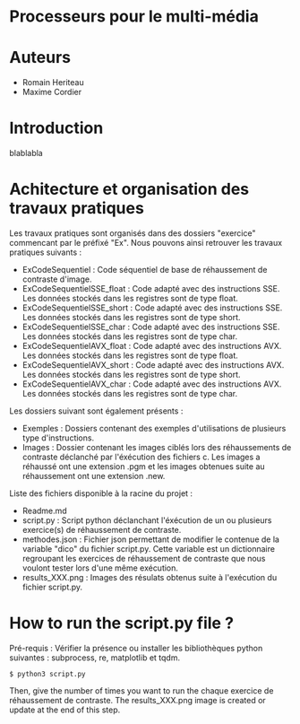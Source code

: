 # Processeurs pour le multi-média

# Auteurs
- Romain Heriteau
- Maxime Cordier

# Introduction
blablabla

# Achitecture et organisation des travaux pratiques
Les travaux pratiques sont organisés dans des dossiers "exercice" commencant par le préfixé "Ex". Nous pouvons ainsi retrouver les travaux pratiques suivants : 
- ExCodeSequentiel : Code séquentiel de base de réhaussement de contraste d'image.
- ExCodeSequentielSSE_float : Code adapté avec des instructions SSE. Les données stockés dans les registres sont de type float.
- ExCodeSequentielSSE_short : Code adapté avec des instructions SSE. Les données stockés dans les registres sont de type short.
- ExCodeSequentielSSE_char : Code adapté avec des instructions SSE. Les données stockés dans les registres sont de type char.
- ExCodeSequentielAVX_float : Code adapté avec des instructions AVX. Les données stockés dans les registres sont de type float.
- ExCodeSequentielAVX_short : Code adapté avec des instructions AVX. Les données stockés dans les registres sont de type short.
- ExCodeSequentielAVX_char : Code adapté avec des instructions AVX. Les données stockés dans les registres sont de type char.

Les dossiers suivant sont également présents : 
- Exemples : Dossiers contenant des exemples d'utilisations de plusieurs type d'instructions.
- Images : Dossier contenant les images ciblés lors des réhaussements de contraste déclanché par l'éxécution des fichiers c. Les images a réhaussé ont une extension .pgm et les images obtenues suite au réhaussement ont une extension .new.

Liste des fichiers disponible à la racine du projet :
- Readme.md
- script.py : Script python déclanchant l'éxécution de un ou plusieurs exercice(s) de réhaussement de contraste.
- methodes.json : Fichier json permettant de modifier le contenue de la variable "dico" du fichier script.py. Cette variable est un dictionnaire regroupant les exercices de réhaussement de contraste que nous voulont tester lors d'une même exécution.
- results_XXX.png : Images des résulats obtenus suite à l'exécution du fichier script.py.

# How to run the script.py file ? 

Pré-requis : Vérifier la présence ou installer les bibliothèques python suivantes : subprocess, re, matplotlib et tqdm.

``` $ python3 script.py ```

Then, give the number of times you want to run the chaque exercice de réhaussement de contraste. The results_XXX.png image is created or update at the end of this step. 